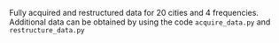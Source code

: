 Fully acquired and restructured data for 20 cities and 4 frequencies. Additional data can be obtained by using the code `acquire_data.py` and `restructure_data.py`
